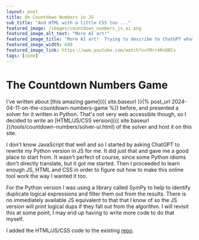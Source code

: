```yaml
---
layout: post
title: On Countdown Numbers in JS
sub_title: "And HTML with a little CSS too ..."
featured_image: /images/countdown_numbers_js_ai.png
featured_image_alt_text: "More AI art!"
featured_image_title: "More AI art!  Trying to describe to ChatGPT what you want in an image is like herding cats ..."
featured_image_width: 600
featured_image_link: https://www.youtube.com/watch?v=YMrr4RnQ0Cs
tags: [code]
---
```


# The Countdown Numbers Game

I've written about [this amazing game]({{ site.baseurl }}{% post_url 2024-04-11-on-the-countdown-numbers-game %})
before, and presented a solver for it written in Python.  That's not very web accessible though, so I decided to write
an [HTML/JS/CSS version]({{ site.baseurl }}/tools/countdown-numbers/solver-ui.html) of the solver and host it on this
site.

I don't know JavaScript that well and so I started by asking ChatGPT to rewrite my Python version in JS for me.  It did
just that and gave me a good place to start from.  It wasn't perfect of course, since some Python idioms don't directly
translate, but it got me started.  Then I proceeded to learn enough JS, HTML and CSS in order to figure out how to make
this online tool work the way I wanted it too.

For the Python version I was using a library called SymPy to help to identify duplicate logical expressions and filter
them out from the results.  There is no immediately available JS equivalent to that that I know of so the JS version
will print logical dups if they fall out from the algorithm.  I will revisit this at some point, I may end up having to
write more code to do that myself.

I added the HTML/JS/CSS code to the existing [repo](https://github.com/nalaseivad/countdown-numbers).
